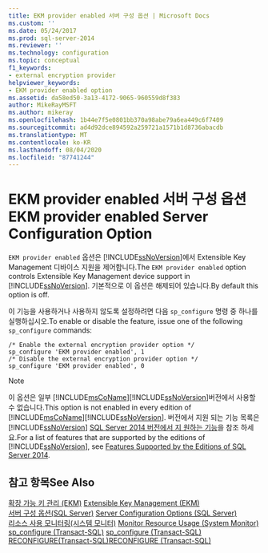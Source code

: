 ```yaml
---
title: EKM provider enabled 서버 구성 옵션 | Microsoft Docs
ms.custom: ''
ms.date: 05/24/2017
ms.prod: sql-server-2014
ms.reviewer: ''
ms.technology: configuration
ms.topic: conceptual
f1_keywords:
- external encryption provider
helpviewer_keywords:
- EKM provider enabled option
ms.assetid: da58ed50-3a13-4172-9065-960559d8f383
author: MikeRayMSFT
ms.author: mikeray
ms.openlocfilehash: 1b44e7f5e0801bb370a98abe79a6ea449c6f7409
ms.sourcegitcommit: ad4d92dce894592a259721a1571b1d8736abacdb
ms.translationtype: MT
ms.contentlocale: ko-KR
ms.lasthandoff: 08/04/2020
ms.locfileid: "87741244"
---
```

# <a name="ekm-provider-enabled-server-configuration-option"></a><span data-ttu-id="c22ca-102">EKM provider enabled 서버 구성 옵션</span><span class="sxs-lookup"><span data-stu-id="c22ca-102">EKM provider enabled Server Configuration Option</span></span>
  <span data-ttu-id="c22ca-103">`EKM provider enabled` 옵션은 [!INCLUDE[ssNoVersion](../../includes/ssnoversion-md.md)]에서 Extensible Key Management 디바이스 지원을 제어합니다.</span><span class="sxs-lookup"><span data-stu-id="c22ca-103">The `EKM provider enabled` option controls Extensible Key Management device support in [!INCLUDE[ssNoVersion](../../includes/ssnoversion-md.md)].</span></span> <span data-ttu-id="c22ca-104">기본적으로 이 옵션은 해제되어 있습니다.</span><span class="sxs-lookup"><span data-stu-id="c22ca-104">By default this option is off.</span></span>  
  
 <span data-ttu-id="c22ca-105">이 기능을 사용하거나 사용하지 않도록 설정하려면 다음 `sp_configure` 명령 중 하나를 실행하십시오.</span><span class="sxs-lookup"><span data-stu-id="c22ca-105">To enable or disable the feature, issue one of the following `sp_configure` commands:</span></span>  
  
```  
/* Enable the external encryption provider option */  
sp_configure 'EKM provider enabled', 1  
/* Disable the external encryption provider option */  
sp_configure 'EKM provider enabled', 0  
```  
  
> [!NOTE]  
>  <span data-ttu-id="c22ca-106">이 옵션은 일부 [!INCLUDE[msCoName](../../includes/msconame-md.md)][!INCLUDE[ssNoVersion](../../includes/ssnoversion-md.md)]버전에서 사용할 수 없습니다.</span><span class="sxs-lookup"><span data-stu-id="c22ca-106">This option is not enabled in every edition of [!INCLUDE[msCoName](../../includes/msconame-md.md)][!INCLUDE[ssNoVersion](../../includes/ssnoversion-md.md)].</span></span> <span data-ttu-id="c22ca-107">버전에서 지원 되는 기능 목록은 [!INCLUDE[ssNoVersion](../../includes/ssnoversion-md.md)] [SQL Server 2014 버전에서 지 원하는 기능](../../getting-started/features-supported-by-the-editions-of-sql-server-2014.md)을 참조 하세요.</span><span class="sxs-lookup"><span data-stu-id="c22ca-107">For a list of features that are supported by the editions of [!INCLUDE[ssNoVersion](../../includes/ssnoversion-md.md)], see [Features Supported by the Editions of SQL Server 2014](../../getting-started/features-supported-by-the-editions-of-sql-server-2014.md).</span></span>  
  
## <a name="see-also"></a><span data-ttu-id="c22ca-108">참고 항목</span><span class="sxs-lookup"><span data-stu-id="c22ca-108">See Also</span></span>  
 <span data-ttu-id="c22ca-109">[확장 가능 키 관리 &#40;EKM&#41;](../../relational-databases/security/encryption/extensible-key-management-ekm.md) </span><span class="sxs-lookup"><span data-stu-id="c22ca-109">[Extensible Key Management &#40;EKM&#41;](../../relational-databases/security/encryption/extensible-key-management-ekm.md) </span></span>  
 <span data-ttu-id="c22ca-110">[서버 구성 옵션&#40;SQL Server&#41;](server-configuration-options-sql-server.md) </span><span class="sxs-lookup"><span data-stu-id="c22ca-110">[Server Configuration Options &#40;SQL Server&#41;](server-configuration-options-sql-server.md) </span></span>  
 <span data-ttu-id="c22ca-111">[리소스 사용 모니터링&#40;시스템 모니터&#41;](../../relational-databases/performance-monitor/monitor-resource-usage-system-monitor.md) </span><span class="sxs-lookup"><span data-stu-id="c22ca-111">[Monitor Resource Usage &#40;System Monitor&#41;](../../relational-databases/performance-monitor/monitor-resource-usage-system-monitor.md) </span></span>  
 <span data-ttu-id="c22ca-112">[sp_configure &#40;Transact-SQL&#41;](/sql/relational-databases/system-stored-procedures/sp-configure-transact-sql) </span><span class="sxs-lookup"><span data-stu-id="c22ca-112">[sp_configure &#40;Transact-SQL&#41;](/sql/relational-databases/system-stored-procedures/sp-configure-transact-sql) </span></span>  
 [<span data-ttu-id="c22ca-113">RECONFIGURE&#40;Transact-SQL&#41;</span><span class="sxs-lookup"><span data-stu-id="c22ca-113">RECONFIGURE &#40;Transact-SQL&#41;</span></span>](/sql/t-sql/language-elements/reconfigure-transact-sql)  
  
  
